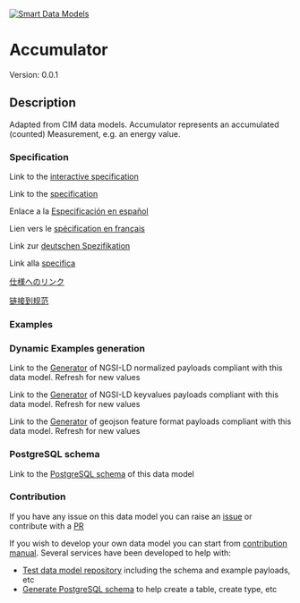 [![Smart Data Models](https://smartdatamodels.org/wp-content/uploads/2022/01/SmartDataModels_logo.png "Logo")](https://smartdatamodels.org)
# Accumulator
Version: 0.0.1

## Description 

Adapted from CIM data models. Accumulator represents an accumulated (counted) Measurement, e.g. an energy value.
### Specification

Link to the [interactive specification](https://swagger.lab.fiware.org/?url=https://smart-data-models.github.io/dataModel.EnergyCIM/Accumulator/swagger.yaml)

Link to the [specification](https://github.com/smart-data-models/dataModel.EnergyCIM/blob/master/Accumulator/doc/spec.md)

Enlace a la [Especificación en español](https://github.com/smart-data-models/dataModel.EnergyCIM/blob/master/Accumulator/doc/spec_ES.md)

Lien vers le [spécification en français](https://github.com/smart-data-models/dataModel.EnergyCIM/blob/master/Accumulator/doc/spec_FR.md)

Link zur [deutschen Spezifikation](https://github.com/smart-data-models/dataModel.EnergyCIM/blob/master/Accumulator/doc/spec_DE.md)

Link alla [specifica](https://github.com/smart-data-models/dataModel.EnergyCIM/blob/master/Accumulator/doc/spec_IT.md)

[仕様へのリンク](https://github.com/smart-data-models/dataModel.EnergyCIM/blob/master/Accumulator/doc/spec_JA.md)

[链接到规范](https://github.com/smart-data-models/dataModel.EnergyCIM/blob/master/Accumulator/doc/spec_ZH.md)
### Examples
### Dynamic Examples generation

Link to the [Generator](https://smartdatamodels.org/extra/ngsi-ld_generator.php?schemaUrl=https://raw.githubusercontent.com/smart-data-models/dataModel.EnergyCIM/master/Accumulator/schema.json&email=info@smartdatamodels.org) of NGSI-LD normalized payloads compliant with this data model. Refresh for new values

Link to the [Generator](https://smartdatamodels.org/extra/ngsi-ld_generator_keyvalues.php?schemaUrl=https://raw.githubusercontent.com/smart-data-models/dataModel.EnergyCIM/master/Accumulator/schema.json&email=info@smartdatamodels.org) of NGSI-LD keyvalues payloads compliant with this data model. Refresh for new values

Link to the [Generator](https://smartdatamodels.org/extra/geojson_features_generator.php?schemaUrl=https://raw.githubusercontent.com/smart-data-models/dataModel.EnergyCIM/master/Accumulator/schema.json&email=info@smartdatamodels.org) of geojson feature format payloads compliant with this data model. Refresh for new values
### PostgreSQL schema

Link to the [PostgreSQL schema](https://github.com/smart-data-models/dataModel.EnergyCIM/blob/master/Accumulator/schema.sql) of this data model
### Contribution

 If you have any issue on this data model you can raise an [issue](https://github.com/smart-data-models/dataModel.EnergyCIM/issues)  or contribute with a [PR](https://github.com/smart-data-models/dataModel.EnergyCIM/pulls)

 If you wish to develop your own data model you can start from [contribution manual](https://bit.ly/contribution_manual). Several services have been developed to help with: 
 - [Test data model repository](https://smartdatamodels.org/index.php/data-models-contribution-api/) including the schema and example payloads, etc
 - [Generate PostgreSQL schema](https://smartdatamodels.org/index.php/sql-service/) to help create a table, create type, etc